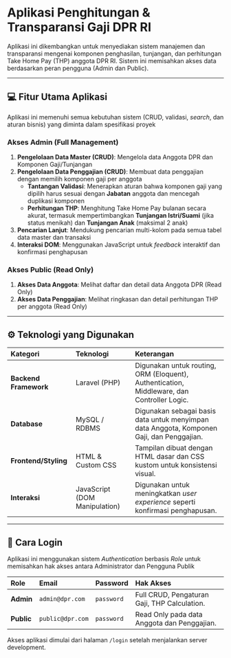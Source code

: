 # Aplikasi Penghitungan & Transparansi Gaji DPR RI

Aplikasi ini dikembangkan untuk menyediakan sistem manajemen dan transparansi mengenai komponen penghasilan, tunjangan, dan perhitungan Take Home Pay (THP) anggota DPR RI. Sistem ini memisahkan akses data berdasarkan peran pengguna (Admin dan Public).

---

## 💻 Fitur Utama Aplikasi

Aplikasi ini memenuhi semua kebutuhan sistem (CRUD, validasi, *search*, dan aturan bisnis) yang diminta dalam spesifikasi proyek
### Akses Admin (Full Management)
1.  **Pengelolaan Data Master (CRUD)**: Mengelola data Anggota DPR  dan Komponen Gaji/Tunjangan
2.  **Pengelolaan Data Penggajian (CRUD)**: Membuat data penggajian dengan memilih komponen gaji per anggota
    * **Tantangan Validasi**: Menerapkan aturan bahwa komponen gaji yang dipilih harus sesuai dengan **Jabatan** anggota dan mencegah duplikasi komponen
    * **Perhitungan THP**: Menghitung Take Home Pay bulanan secara akurat, termasuk mempertimbangkan **Tunjangan Istri/Suami** (jika status menikah) dan **Tunjangan Anak** (maksimal 2 anak)
3.  **Pencarian Lanjut**: Mendukung pencarian multi-kolom pada semua tabel data master dan transaksi
4.  **Interaksi DOM**: Menggunakan JavaScript untuk *feedback* interaktif dan konfirmasi penghapusan

### Akses Public (Read Only)
1.  **Akses Data Anggota**: Melihat daftar dan detail data Anggota DPR (Read Only)
2.  **Akses Data Penggajian**: Melihat ringkasan dan detail perhitungan THP per anggota (Read Only)

---

## ⚙️ Teknologi yang Digunakan

| Kategori | Teknologi | Keterangan |
| :--- | :--- | :--- |
| **Backend Framework** | Laravel (PHP)| Digunakan untuk routing, ORM (Eloquent), Authentication, Middleware, dan Controller Logic. |
| **Database** | MySQL / RDBMS  | Digunakan sebagai basis data untuk menyimpan data Anggota, Komponen Gaji, dan Penggajian. |
| **Frontend/Styling** | HTML & Custom CSS  | Tampilan dibuat dengan HTML dasar dan CSS kustom untuk konsistensi visual. |
| **Interaksi** | JavaScript (DOM Manipulation) | Digunakan untuk meningkatkan *user experience* seperti konfirmasi penghapusan. |

---

## 🔑 Cara Login

Aplikasi ini menggunakan sistem *Authentication* berbasis *Role* untuk memisahkan hak akses antara Administrator dan Pengguna Publik

| Role | Email | Password | Hak Akses |
| :--- | :--- | :--- | :--- |
| **Admin** | `admin@dpr.com` | `password` | Full CRUD, Pengaturan Gaji, THP Calculation. |
| **Public** | `public@dpr.com` | `password` | Read Only pada data Anggota dan Penggajian. |

Akses aplikasi dimulai dari halaman `/login` setelah menjalankan server development.